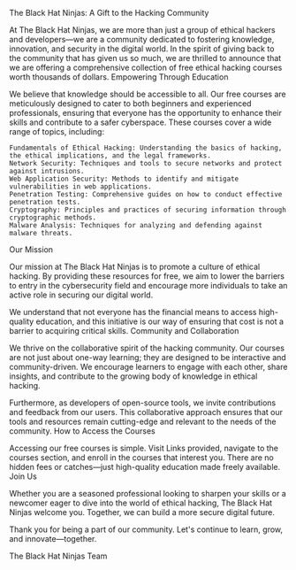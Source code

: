 The Black Hat Ninjas: A Gift to the Hacking Community

At The Black Hat Ninjas, we are more than just a group of ethical hackers and developers—we are a community dedicated to fostering knowledge, innovation, and security in the digital world. In the spirit of giving back to the community that has given us so much, we are thrilled to announce that we are offering a comprehensive collection of free ethical hacking courses worth thousands of dollars.
Empowering Through Education

We believe that knowledge should be accessible to all. Our free courses are meticulously designed to cater to both beginners and experienced professionals, ensuring that everyone has the opportunity to enhance their skills and contribute to a safer cyberspace. These courses cover a wide range of topics, including:

    Fundamentals of Ethical Hacking: Understanding the basics of hacking, the ethical implications, and the legal frameworks.
    Network Security: Techniques and tools to secure networks and protect against intrusions.
    Web Application Security: Methods to identify and mitigate vulnerabilities in web applications.
    Penetration Testing: Comprehensive guides on how to conduct effective penetration tests.
    Cryptography: Principles and practices of securing information through cryptographic methods.
    Malware Analysis: Techniques for analyzing and defending against malware threats.

Our Mission

Our mission at The Black Hat Ninjas is to promote a culture of ethical hacking. By providing these resources for free, we aim to lower the barriers to entry in the cybersecurity field and encourage more individuals to take an active role in securing our digital world.

We understand that not everyone has the financial means to access high-quality education, and this initiative is our way of ensuring that cost is not a barrier to acquiring critical skills.
Community and Collaboration

We thrive on the collaborative spirit of the hacking community. Our courses are not just about one-way learning; they are designed to be interactive and community-driven. We encourage learners to engage with each other, share insights, and contribute to the growing body of knowledge in ethical hacking.

Furthermore, as developers of open-source tools, we invite contributions and feedback from our users. This collaborative approach ensures that our tools and resources remain cutting-edge and relevant to the needs of the community.
How to Access the Courses

Accessing our free courses is simple. Visit Links provided, navigate to the courses section, and enroll in the courses that interest you. There are no hidden fees or catches—just high-quality education made freely available.
Join Us

Whether you are a seasoned professional looking to sharpen your skills or a newcomer eager to dive into the world of ethical hacking, The Black Hat Ninjas welcome you. Together, we can build a more secure digital future.

Thank you for being a part of our community. Let's continue to learn, grow, and innovate—together.

The Black Hat Ninjas Team

